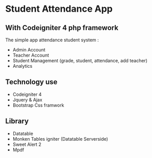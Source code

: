 # Student Attendance App

## With Codeigniter 4 php framework

The simple app attendance student system :
- Admin Account
- Teacher Account
- Student Management (grade, student, attendance, add teacher)
- Analytics

## Technology use
- Codeigniter 4 
- Jquery & Ajax
- Bootstrap Css framwork

## Library
- Datatable
- Monken Tables igniter (Datatable Serverside)
- Sweet Alert 2 
- Mpdf
